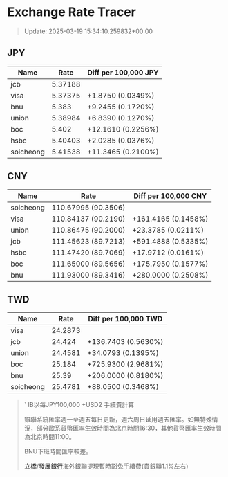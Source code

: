 # Exchange Rate Tracer

> Update: 2025-03-19 15:34:10.259832+00:00

## JPY

| Name      |    Rate | Diff per 100,000 JPY   |
|-----------|---------|------------------------|
| jcb       | 5.37188 |                        |
| visa      | 5.37375 | +1.8750 (0.0349%)      |
| bnu       | 5.383   | +9.2455 (0.1720%)      |
| union     | 5.38984 | +6.8390 (0.1270%)      |
| boc       | 5.402   | +12.1610 (0.2256%)     |
| hsbc      | 5.40403 | +2.0285 (0.0376%)      |
| soicheong | 5.41538 | +11.3465 (0.2100%)     |

## CNY

| Name      | Rate                | Diff per 100,000 CNY   |
|-----------|---------------------|------------------------|
| soicheong | 110.67995	(90.3506) |                        |
| visa      | 110.84137	(90.2190) | +161.4165 (0.1458%)    |
| union     | 110.86475	(90.2000) | +23.3785 (0.0211%)     |
| jcb       | 111.45623	(89.7213) | +591.4888 (0.5335%)    |
| hsbc      | 111.47420	(89.7069) | +17.9712 (0.0161%)     |
| boc       | 111.65000	(89.5656) | +175.7950 (0.1577%)    |
| bnu       | 111.93000	(89.3416) | +280.0000 (0.2508%)    |

## TWD

| Name      |    Rate | Diff per 100,000 TWD   |
|-----------|---------|------------------------|
| visa      | 24.2873 |                        |
| jcb       | 24.424  | +136.7403 (0.5630%)    |
| union     | 24.4581 | +34.0793 (0.1395%)     |
| boc       | 25.184  | +725.9300 (2.9681%)    |
| bnu       | 25.39   | +206.0000 (0.8180%)    |
| soicheong | 25.4781 | +88.0500 (0.3468%)     |


> ¹ IB以每JPY100,000 +USD2 手續費計算
>
> 銀聯系統匯率週一至週五每日更新，週六周日延用週五匯率。如無特殊情況，部分歐系貨幣匯率生效時間為北京時間16:30，其他貨幣匯率生效時間為北京時間11:00。
>
> BNU下班時間匯率較差。
>
> [立橋](https://www.wlbank.com.mo/uploads/ueditor/file/20181211/1544536513900230.pdf)/[發展銀行](https://www.mdb.com.mo/Service_Charges_20230728.pdf)海外銀聯提現暫時豁免手續費(貴銀聯1.1%左右)

